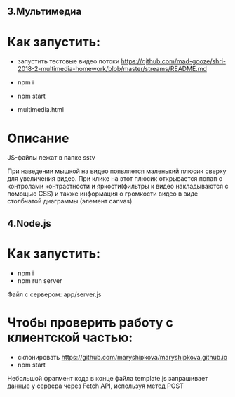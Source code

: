 ## 3.Мультимедиа

# Как запустить:
- запустить тестовые видео потоки https://github.com/mad-gooze/shri-2018-2-multimedia-homework/blob/master/streams/README.md

- npm i
- npm start
- multimedia.html

# Описание

JS-файлы лежат в папке sstv

При наведении мышкой на видео появляется маленький плюсик сверху для увеличения видео. При клике на этот плюсик открывается попап с контролами контрастности и яркости(фильтры к видео накладываются с помощью CSS) и также информация о громкости видео в виде столбчатой диаграммы (элемент canvas)

## 4.Node.js

# Как запустить:

- npm i
- npm run server

Файл с сервером: app/server.js


# Чтобы проверить работу с клиентской частью:
- склонировать https://github.com/maryshipkova/maryshipkova.github.io
- npm start

Небольшой фрагмент кода в конце файла template.js запрашивает данные у сервера через Fetch API, используя метод POST

